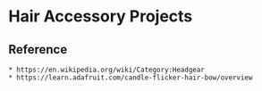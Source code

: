 Hair Accessory Projects
=======================

Reference
---------
    * https://en.wikipedia.org/wiki/Category:Headgear
    * https://learn.adafruit.com/candle-flicker-hair-bow/overview
